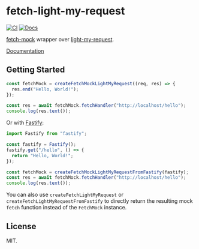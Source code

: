 # fetch-light-my-request
[![CI](https://github.com/segevfiner/fetch-light-my-request/actions/workflows/ci.yml/badge.svg)](https://github.com/segevfiner/fetch-light-my-request/actions/workflows/ci.yml)
[![Docs](https://github.com/segevfiner/fetch-light-my-request/actions/workflows/docs.yml/badge.svg)](https://segevfiner.github.io/fetch-light-my-request/)

[fetch-mock] wrapper over [light-my-request].

[Documentation](https://segevfiner.github.io/fetch-light-my-request/)

[fetch-mock]: https://www.wheresrhys.co.uk/fetch-mock/
[light-my-request]: https://www.npmjs.com/package/light-my-request

## Getting Started
```ts
const fetchMock = createFetchMockLightMyRequest((req, res) => {
  res.end("Hello, World!");
});

const res = await fetchMock.fetchHandler("http://localhost/hello");
console.log(res.text());
```

Or with [Fastify]:
```ts
import Fastify from "fastify";

const fastify = Fastify();
fastify.get("/hello", () => {
  return "Hello, World!";
});

const fetchMock = createFetchMockLightMyRequestFromFastify(fastify);
const res = await fetchMock.fetchHandler("http://localhost/hello");
console.log(res.text());
```

You can also use `createFetchLightMyRequest` or `createFetchLightMyRequestFromFastify` to directly
return the resulting mock `fetch` function instead of the `FetchMock` instance.

[Fastify]: https://fastify.dev/

## License
MIT.
